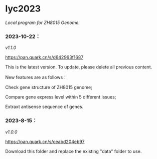 # lyc2023
*Local program for ZH8015 Genome.*

### 2023-10-22：
_v1.1.0_ 

https://pan.quark.cn/s/d642963f1687

This is the latest version. To update, please delete all previous content. 

New features are as follows：

 Check gene structure of ZH8015 genome;
 
 Compare gene express level within 5 different issues;
 
 Extraxt antisense sequence of genes.
 

### 2023-8-15：
_v1.0.0_  

https://pan.quark.cn/s/ceabd204eb97

Download this folder and replace the existing "data" folder to use.

